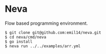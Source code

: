 # Neva

Flow based programming environment.

```shell
$ git clone git@github.com:emil14/neva.git
$ cd neva/cmd/neva
$ go install
$ neva run ../../examples/arr.yml
```
